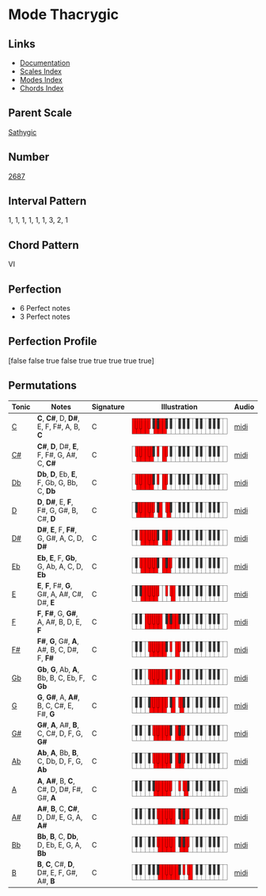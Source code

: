 # Mode Thacrygic

## Links

- [Documentation](index.md)
- [Scales Index](Scales.md)
- [Modes Index](Modes.md)
- [Chords Index](Chords.md)

## Parent Scale

[Sathygic](ScaleSathygic.md)

## Number

[2687](https://ianring.com/musictheory/scales/2687)

## Interval Pattern

1, 1, 1, 1, 1, 1, 3, 2, 1

## Chord Pattern

VI

## Perfection

- 6 Perfect notes
- 3 Perfect notes

## Perfection Profile

[false false true false true true true true true]

## Permutations

| Tonic | Notes | Signature | Illustration | Audio |
|-------|-------|-----------|--------------|-------|
| [C](ModeCNaturalThacrygic.md) | **C**, **C#**, D, **D#**, E, F, F#, A, B, **C** | C | ![CNaturalThacrygic](ModeCNaturalThacrygic.png) | [midi](https://github.com/edipermadi/music/blob/main/docs/ModeCNaturalThacrygic.mid?raw=true) |
| [C#](ModeCSharpThacrygic.md) | **C#**, **D**, D#, **E**, F, F#, G, A#, C, **C#** | C | ![CSharpThacrygic](ModeCSharpThacrygic.png) | [midi](https://github.com/edipermadi/music/blob/main/docs/ModeCSharpThacrygic.mid?raw=true) |
| [Db](ModeDFlatThacrygic.md) | **Db**, **D**, Eb, **E**, F, Gb, G, Bb, C, **Db** | C | ![DFlatThacrygic](ModeDFlatThacrygic.png) | [midi](https://github.com/edipermadi/music/blob/main/docs/ModeDFlatThacrygic.mid?raw=true) |
| [D](ModeDNaturalThacrygic.md) | **D**, **D#**, E, **F**, F#, G, G#, B, C#, **D** | C | ![DNaturalThacrygic](ModeDNaturalThacrygic.png) | [midi](https://github.com/edipermadi/music/blob/main/docs/ModeDNaturalThacrygic.mid?raw=true) |
| [D#](ModeDSharpThacrygic.md) | **D#**, **E**, F, **F#**, G, G#, A, C, D, **D#** | C | ![DSharpThacrygic](ModeDSharpThacrygic.png) | [midi](https://github.com/edipermadi/music/blob/main/docs/ModeDSharpThacrygic.mid?raw=true) |
| [Eb](ModeEFlatThacrygic.md) | **Eb**, **E**, F, **Gb**, G, Ab, A, C, D, **Eb** | C | ![EFlatThacrygic](ModeEFlatThacrygic.png) | [midi](https://github.com/edipermadi/music/blob/main/docs/ModeEFlatThacrygic.mid?raw=true) |
| [E](ModeENaturalThacrygic.md) | **E**, **F**, F#, **G**, G#, A, A#, C#, D#, **E** | C | ![ENaturalThacrygic](ModeENaturalThacrygic.png) | [midi](https://github.com/edipermadi/music/blob/main/docs/ModeENaturalThacrygic.mid?raw=true) |
| [F](ModeFNaturalThacrygic.md) | **F**, **F#**, G, **G#**, A, A#, B, D, E, **F** | C | ![FNaturalThacrygic](ModeFNaturalThacrygic.png) | [midi](https://github.com/edipermadi/music/blob/main/docs/ModeFNaturalThacrygic.mid?raw=true) |
| [F#](ModeFSharpThacrygic.md) | **F#**, **G**, G#, **A**, A#, B, C, D#, F, **F#** | C | ![FSharpThacrygic](ModeFSharpThacrygic.png) | [midi](https://github.com/edipermadi/music/blob/main/docs/ModeFSharpThacrygic.mid?raw=true) |
| [Gb](ModeGFlatThacrygic.md) | **Gb**, **G**, Ab, **A**, Bb, B, C, Eb, F, **Gb** | C | ![GFlatThacrygic](ModeGFlatThacrygic.png) | [midi](https://github.com/edipermadi/music/blob/main/docs/ModeGFlatThacrygic.mid?raw=true) |
| [G](ModeGNaturalThacrygic.md) | **G**, **G#**, A, **A#**, B, C, C#, E, F#, **G** | C | ![GNaturalThacrygic](ModeGNaturalThacrygic.png) | [midi](https://github.com/edipermadi/music/blob/main/docs/ModeGNaturalThacrygic.mid?raw=true) |
| [G#](ModeGSharpThacrygic.md) | **G#**, **A**, A#, **B**, C, C#, D, F, G, **G#** | C | ![GSharpThacrygic](ModeGSharpThacrygic.png) | [midi](https://github.com/edipermadi/music/blob/main/docs/ModeGSharpThacrygic.mid?raw=true) |
| [Ab](ModeAFlatThacrygic.md) | **Ab**, **A**, Bb, **B**, C, Db, D, F, G, **Ab** | C | ![AFlatThacrygic](ModeAFlatThacrygic.png) | [midi](https://github.com/edipermadi/music/blob/main/docs/ModeAFlatThacrygic.mid?raw=true) |
| [A](ModeANaturalThacrygic.md) | **A**, **A#**, B, **C**, C#, D, D#, F#, G#, **A** | C | ![ANaturalThacrygic](ModeANaturalThacrygic.png) | [midi](https://github.com/edipermadi/music/blob/main/docs/ModeANaturalThacrygic.mid?raw=true) |
| [A#](ModeASharpThacrygic.md) | **A#**, **B**, C, **C#**, D, D#, E, G, A, **A#** | C | ![ASharpThacrygic](ModeASharpThacrygic.png) | [midi](https://github.com/edipermadi/music/blob/main/docs/ModeASharpThacrygic.mid?raw=true) |
| [Bb](ModeBFlatThacrygic.md) | **Bb**, **B**, C, **Db**, D, Eb, E, G, A, **Bb** | C | ![BFlatThacrygic](ModeBFlatThacrygic.png) | [midi](https://github.com/edipermadi/music/blob/main/docs/ModeBFlatThacrygic.mid?raw=true) |
| [B](ModeBNaturalThacrygic.md) | **B**, **C**, C#, **D**, D#, E, F, G#, A#, **B** | C | ![BNaturalThacrygic](ModeBNaturalThacrygic.png) | [midi](https://github.com/edipermadi/music/blob/main/docs/ModeBNaturalThacrygic.mid?raw=true) |
